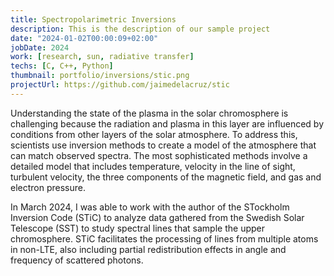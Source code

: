 ```yaml
---
title: Spectropolarimetric Inversions
description: This is the description of our sample project
date: "2024-01-02T00:00:09+02:00"
jobDate: 2024
work: [research, sun, radiative transfer]
techs: [C, C++, Python]
thumbnail: portfolio/inversions/stic.png
projectUrl: https://github.com/jaimedelacruz/stic
---
```


Understanding the state of the plasma in the solar chromosphere is challenging because the radiation and plasma in 
this layer are influenced by conditions from other layers of the solar atmosphere. To address this, scientists use 
inversion methods to create a model of the atmosphere that can match observed spectra. 
The most sophisticated methods involve a detailed model that includes temperature, velocity in the line of sight, 
turbulent velocity, the three components of the magnetic field, and gas and electron pressure.

In March 2024, I was able to work with the author of the STockholm Inversion Code (STiC) to analyze data gathered from 
the Swedish Solar Telescope (SST) to study spectral lines that sample the upper chromosphere. STiC facilitates the 
processing of lines from multiple atoms in non-LTE, also including partial redistribution effects in angle and 
frequency of scattered photons.